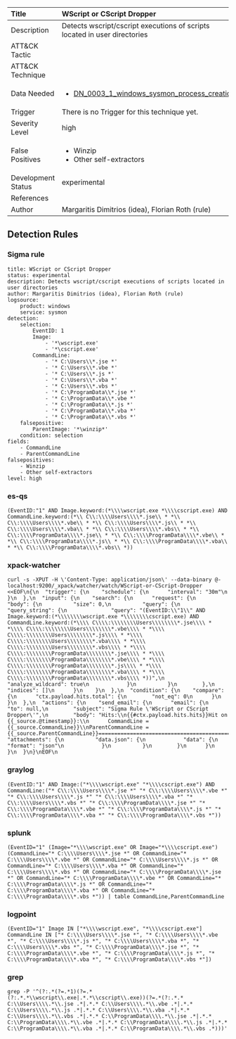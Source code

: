 | Title                | WScript or CScript Dropper                                                                                                                                                 |
|:---------------------|:------------------------------------------------------------------------------------------------------------------------------------------------------------|
| Description          | Detects wscript/cscript executions of scripts located in user directories                                                                                                                                           |
| ATT&amp;CK Tactic    | <ul></ul>  |
| ATT&amp;CK Technique | <ul></ul>                             |
| Data Needed          | <ul><li>[DN_0003_1_windows_sysmon_process_creation](../Data_Needed/DN_0003_1_windows_sysmon_process_creation.md)</li></ul>                                                         |
| Trigger              |  There is no Trigger for this technique yet.  |
| Severity Level       | high                                                                                                                                                 |
| False Positives      | <ul><li>Winzip</li><li>Other self-extractors</li></ul>                                                                  |
| Development Status   | experimental                                                                                                                                                |
| References           | <ul></ul>                                                          |
| Author               | Margaritis Dimitrios (idea), Florian Roth (rule)                                                                                                                                                |


## Detection Rules

### Sigma rule

```
title: WScript or CScript Dropper
status: experimental
description: Detects wscript/cscript executions of scripts located in user directories
author: Margaritis Dimitrios (idea), Florian Roth (rule)
logsource:
    product: windows
    service: sysmon
detection:
    selection:
        EventID: 1
        Image:
            - '*\wscript.exe'
            - '*\cscript.exe'
        CommandLine:
            - '* C:\Users\\*.jse *'
            - '* C:\Users\\*.vbe *'
            - '* C:\Users\\*.js *'
            - '* C:\Users\\*.vba *'
            - '* C:\Users\\*.vbs *'
            - '* C:\ProgramData\\*.jse *'
            - '* C:\ProgramData\\*.vbe *'
            - '* C:\ProgramData\\*.js *'
            - '* C:\ProgramData\\*.vba *'
            - '* C:\ProgramData\\*.vbs *'
    falsepositive:
        ParentImage: '*\winzip*'
    condition: selection
fields:
    - CommandLine
    - ParentCommandLine
falsepositives:
    - Winzip
    - Other self-extractors
level: high

```





### es-qs
    
```
(EventID:"1" AND Image.keyword:(*\\\\wscript.exe *\\\\cscript.exe) AND CommandLine.keyword:(*\\ C\\:\\\\Users\\\\*.jse\\ * *\\ C\\:\\\\Users\\\\*.vbe\\ * *\\ C\\:\\\\Users\\\\*.js\\ * *\\ C\\:\\\\Users\\\\*.vba\\ * *\\ C\\:\\\\Users\\\\*.vbs\\ * *\\ C\\:\\\\ProgramData\\\\*.jse\\ * *\\ C\\:\\\\ProgramData\\\\*.vbe\\ * *\\ C\\:\\\\ProgramData\\\\*.js\\ * *\\ C\\:\\\\ProgramData\\\\*.vba\\ * *\\ C\\:\\\\ProgramData\\\\*.vbs\\ *))
```


### xpack-watcher
    
```
curl -s -XPUT -H \'Content-Type: application/json\' --data-binary @- localhost:9200/_xpack/watcher/watch/WScript-or-CScript-Dropper <<EOF\n{\n  "trigger": {\n    "schedule": {\n      "interval": "30m"\n    }\n  },\n  "input": {\n    "search": {\n      "request": {\n        "body": {\n          "size": 0,\n          "query": {\n            "query_string": {\n              "query": "(EventID:\\"1\\" AND Image.keyword:(*\\\\\\\\wscript.exe *\\\\\\\\cscript.exe) AND CommandLine.keyword:(*\\\\ C\\\\:\\\\\\\\Users\\\\\\\\*.jse\\\\ * *\\\\ C\\\\:\\\\\\\\Users\\\\\\\\*.vbe\\\\ * *\\\\ C\\\\:\\\\\\\\Users\\\\\\\\*.js\\\\ * *\\\\ C\\\\:\\\\\\\\Users\\\\\\\\*.vba\\\\ * *\\\\ C\\\\:\\\\\\\\Users\\\\\\\\*.vbs\\\\ * *\\\\ C\\\\:\\\\\\\\ProgramData\\\\\\\\*.jse\\\\ * *\\\\ C\\\\:\\\\\\\\ProgramData\\\\\\\\*.vbe\\\\ * *\\\\ C\\\\:\\\\\\\\ProgramData\\\\\\\\*.js\\\\ * *\\\\ C\\\\:\\\\\\\\ProgramData\\\\\\\\*.vba\\\\ * *\\\\ C\\\\:\\\\\\\\ProgramData\\\\\\\\*.vbs\\\\ *))",\n              "analyze_wildcard": true\n            }\n          }\n        },\n        "indices": []\n      }\n    }\n  },\n  "condition": {\n    "compare": {\n      "ctx.payload.hits.total": {\n        "not_eq": 0\n      }\n    }\n  },\n  "actions": {\n    "send_email": {\n      "email": {\n        "to": null,\n        "subject": "Sigma Rule \'WScript or CScript Dropper\'",\n        "body": "Hits:\\n{{#ctx.payload.hits.hits}}Hit on {{_source.@timestamp}}:\\n      CommandLine = {{_source.CommandLine}}\\nParentCommandLine = {{_source.ParentCommandLine}}================================================================================\\n{{/ctx.payload.hits.hits}}",\n        "attachments": {\n          "data.json": {\n            "data": {\n              "format": "json"\n            }\n          }\n        }\n      }\n    }\n  }\n}\nEOF\n
```


### graylog
    
```
(EventID:"1" AND Image:("*\\\\wscript.exe" "*\\\\cscript.exe") AND CommandLine:("* C\\:\\\\Users\\\\*.jse *" "* C\\:\\\\Users\\\\*.vbe *" "* C\\:\\\\Users\\\\*.js *" "* C\\:\\\\Users\\\\*.vba *" "* C\\:\\\\Users\\\\*.vbs *" "* C\\:\\\\ProgramData\\\\*.jse *" "* C\\:\\\\ProgramData\\\\*.vbe *" "* C\\:\\\\ProgramData\\\\*.js *" "* C\\:\\\\ProgramData\\\\*.vba *" "* C\\:\\\\ProgramData\\\\*.vbs *"))
```


### splunk
    
```
(EventID="1" (Image="*\\\\wscript.exe" OR Image="*\\\\cscript.exe") (CommandLine="* C:\\\\Users\\\\*.jse *" OR CommandLine="* C:\\\\Users\\\\*.vbe *" OR CommandLine="* C:\\\\Users\\\\*.js *" OR CommandLine="* C:\\\\Users\\\\*.vba *" OR CommandLine="* C:\\\\Users\\\\*.vbs *" OR CommandLine="* C:\\\\ProgramData\\\\*.jse *" OR CommandLine="* C:\\\\ProgramData\\\\*.vbe *" OR CommandLine="* C:\\\\ProgramData\\\\*.js *" OR CommandLine="* C:\\\\ProgramData\\\\*.vba *" OR CommandLine="* C:\\\\ProgramData\\\\*.vbs *")) | table CommandLine,ParentCommandLine
```


### logpoint
    
```
(EventID="1" Image IN ["*\\\\wscript.exe", "*\\\\cscript.exe"] CommandLine IN ["* C:\\\\Users\\\\*.jse *", "* C:\\\\Users\\\\*.vbe *", "* C:\\\\Users\\\\*.js *", "* C:\\\\Users\\\\*.vba *", "* C:\\\\Users\\\\*.vbs *", "* C:\\\\ProgramData\\\\*.jse *", "* C:\\\\ProgramData\\\\*.vbe *", "* C:\\\\ProgramData\\\\*.js *", "* C:\\\\ProgramData\\\\*.vba *", "* C:\\\\ProgramData\\\\*.vbs *"])
```


### grep
    
```
grep -P '^(?:.*(?=.*1)(?=.*(?:.*.*\\wscript\\.exe|.*.*\\cscript\\.exe))(?=.*(?:.*.* C:\\Users\\\\.*\\.jse .*|.*.* C:\\Users\\\\.*\\.vbe .*|.*.* C:\\Users\\\\.*\\.js .*|.*.* C:\\Users\\\\.*\\.vba .*|.*.* C:\\Users\\\\.*\\.vbs .*|.*.* C:\\ProgramData\\\\.*\\.jse .*|.*.* C:\\ProgramData\\\\.*\\.vbe .*|.*.* C:\\ProgramData\\\\.*\\.js .*|.*.* C:\\ProgramData\\\\.*\\.vba .*|.*.* C:\\ProgramData\\\\.*\\.vbs .*)))'
```



